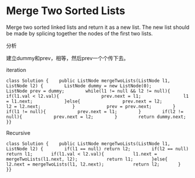 # Merge Two Sorted Lists

Merge two sorted linked lists and return it as a new list. The new list should be made by splicing together the nodes of the first two lists.

分析

建立dummy和prev，相等，然后prev一个个传下去。

iteration

```text
class Solution {    public ListNode mergeTwoLists(ListNode l1, ListNode l2) {        ListNode dummy = new ListNode(0);        ListNode prev = dummy;        while(l1 != null && l2 != null){            if(l1.val < l2.val){                prev.next = l1;                l1 = l1.next;            }else{                prev.next = l2;                l2 = l2.next;            }            prev = prev.next;        }        if(l1 != null){            prev.next = l1;        }        if(l2 != null){            prev.next = l2;        }        return dummy.next;    }}
```

Recursive

```text
class Solution {    public ListNode mergeTwoLists(ListNode l1, ListNode l2) {        if(l1 == null) return l2;        if(l2 == null) return l1;       if(l1.val < l2.val){           l1.next = mergeTwoLists(l1.next, l2);           return l1;       }else{           l2.next = mergeTwoLists(l1, l2.next);           return l2;       }    }}
```

